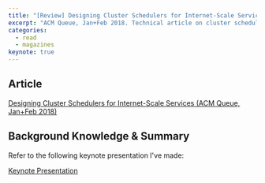 ```yaml
---
title: "[Review] Designing Cluster Schedulers for Internet-Scale Services"
excerpt: "ACM Queue, Jan+Feb 2018. Technical article on cluster schedulers used in large scale data centers. How do they work, and what problems should we look out for?"
categories:
  - read
  - magazines
keynote: true
---
```

## Article
[Designing Cluster Schedulers for Internet-Scale Services (ACM Queue, Jan+Feb 2018)](https://dl.acm.org/citation.cfm?id=3199609)

## Background Knowledge & Summary

Refer to the following keynote presentation I've made:

<a class="embedly-card" data-card-controls="0" href="https://www.icloud.com/keynote/0cuzpcMsTfpNeFkqu_j2iILug">Keynote Presentation</a>
